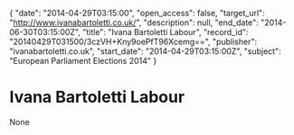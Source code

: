 {
  "date": "2014-04-29T03:15:00", 
  "open_access": false, 
  "target_url": "http://www.ivanabartoletti.co.uk/", 
  "description": null, 
  "end_date": "2014-06-30T03:15:00Z", 
  "title": "Ivana Bartoletti Labour", 
  "record_id": "20140429T031500/3czVH+Kny9oePfT96Xcemg==", 
  "publisher": "ivanabartoletti.co.uk", 
  "start_date": "2014-04-29T03:15:00Z", 
  "subject": "European Parliament Elections 2014"
}

# Ivana Bartoletti Labour

None